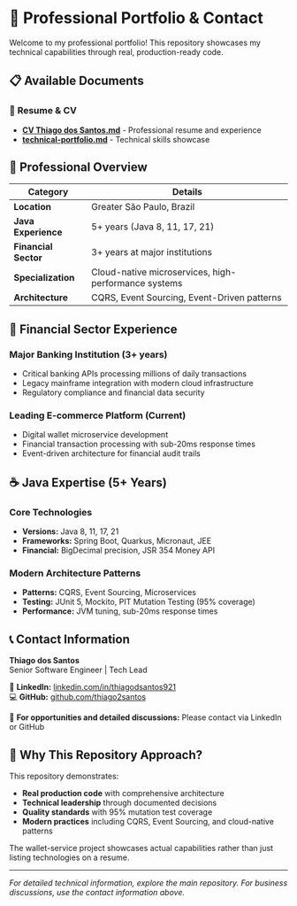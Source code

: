 # 📁 Professional Portfolio & Contact

Welcome to my professional portfolio! This repository showcases my technical capabilities through real, production-ready code.

## 📋 **Available Documents**

### 📄 **Resume & CV**
- **[CV Thiago dos Santos.md](./CV%20Thiago%20dos%20Santos.md)** - Professional resume and experience
- **[technical-portfolio.md](./technical-portfolio.md)** - Technical skills showcase

## 🎯 **Professional Overview**

| Category | Details |
|----------|---------|
| **Location** | Greater São Paulo, Brazil |
| **Java Experience** | 5+ years (Java 8, 11, 17, 21) |
| **Financial Sector** | 3+ years at major institutions |
| **Specialization** | Cloud-native microservices, high-performance systems |
| **Architecture** | CQRS, Event Sourcing, Event-Driven patterns |

## 🏦 **Financial Sector Experience**

### **Major Banking Institution (3+ years)**
- Critical banking APIs processing millions of daily transactions
- Legacy mainframe integration with modern cloud infrastructure
- Regulatory compliance and financial data security

### **Leading E-commerce Platform (Current)**
- Digital wallet microservice development
- Financial transaction processing with sub-20ms response times
- Event-driven architecture for financial audit trails

## ☕ **Java Expertise (5+ Years)**

### **Core Technologies**
- **Versions:** Java 8, 11, 17, 21
- **Frameworks:** Spring Boot, Quarkus, Micronaut, JEE
- **Financial:** BigDecimal precision, JSR 354 Money API

### **Modern Architecture Patterns**
- **Patterns:** CQRS, Event Sourcing, Microservices
- **Testing:** JUnit 5, Mockito, PIT Mutation Testing (95% coverage)
- **Performance:** JVM tuning, sub-20ms response times

## 📞 **Contact Information**

**Thiago dos Santos**  
Senior Software Engineer | Tech Lead

🔗 **LinkedIn:** [linkedin.com/in/thiagodsantos921](https://www.linkedin.com/in/thiagodsantos921)  
💻 **GitHub:** [github.com/thiago2santos](https://www.github.com/thiago2santos)

📧 **For opportunities and detailed discussions:** Please contact via LinkedIn or GitHub

## 🚀 **Why This Repository Approach?**

This repository demonstrates:
- **Real production code** with comprehensive architecture
- **Technical leadership** through documented decisions
- **Quality standards** with 95% mutation test coverage
- **Modern practices** including CQRS, Event Sourcing, and cloud-native patterns

The wallet-service project showcases actual capabilities rather than just listing technologies on a resume.

---

*For detailed technical information, explore the main repository. For business discussions, use the contact information above.*
